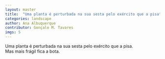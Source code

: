 ```yaml
---
layout: master
title:  "Uma planta é perturbada na sua sesta pelo exército que a pisa"
categories: landscape
author: Ana Albuquerque
contributor: Gonçalo M. Tavares
imgs: 5
---
```


Uma planta é perturbada na sua sesta pelo exército que a pisa.  
Mas mais frágil fica a bota.  
  






